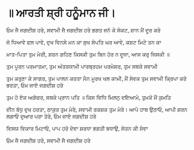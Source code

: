 # ॥ ਆਰਤੀ ਸ਼੍ਰੀ ਹਨੂੰਮਾਨ ਜੀ।

ਓਮ ਜੈ ਜਗਦੀਸ਼ ਹਰੇ, ਸਵਾਮੀ ਜੈ ਜਗਦੀਸ਼ ਹਰੇ
ਭਗਤ ਜਨੋ ਕੇ ਸੰਕਟ, ਸ਼ਾਨ ਮੈਂ ਦੂਰ ਕਰੇ

ਜੋ ਧਿਆਵੇ ਫਲ ਪਾਵੇ, ਦੁਖ ਵਿਨਸੇ ਮਨ ਕਾ
ਸੁਖ ਸੰਪਤਿ ਘਰ ਆਵੇ, ਕਸ਼ਟ ਮਿਟੇ ਤਨ ਕਾ

ਮਾਤ-ਪਿਤਾ ਤੁਮ ਮੇਰੀ, ਸ਼ਰਨ ਗਹਿਣ ਕਿਸਕੀ
ਤੁਮ ਬਿਨ ਹੋਰ ਨ ਦੂਜਾ, ਆਸ ਕਰੁ ਜਿਸਕੀ ॥

ਤੁਮ ਪੂਰਨ ਪਰਮਾਤਮਾ, ਤੁਮ ਅੰਤਰਯਾਮੀ
ਪਾਰਬ੍ਰਹਮ ਪਰਮੇਸ਼ਰ, ਤੁਮ ਸਬਕੇ ਸਵਾਮੀ

ਤੁਮ ਕਰੁਣਾ ਕੇ ਸਾਗਰ, ਤੁਮ ਪਾਲਨ ਕਰਤਾ
ਮੈਨ ਮੂਰਖ ਖਲ ਕਾਮੀ, ਮੈਂ ਸੇਵਕ ਤੁਮ ਸਵਾਮੀ
ਕ੍ਰਿਪਾ ਕਰੋ ਭਰਤਾ, ਓਮ ਜਾਏ ਜਗਦੀਸ਼ ਹਰੇ

ਤੁਮ ਹੋ ਏਕ ਅਗੋਚਰ, ਸਬਕੇ ਪ੍ਰਾਨ ਪਤਿ ॥
ਕਿਸ ਵਿਧਿ ਮਿਲਨੁ ਦਇਆਮੇ, ਤੁਮਕੋ ਮੈਂ ਕੁਮਤਿ

ਦੀਨ ਬੰਧੁ ਦੁਖ ਹਰਤਾ, ਠਾਕੁਰ ਤੁਮ ਮੇਰੇ, ਸਵਾਮੀ ਰਕਸ਼ਕ ਤੁਮ ਮੇਰੇ।
ਆਪੇ ਹਾਥ ਉਠਾਓ, ਆਪੀ ਸ਼ਰਨ ਲਗਾਓ
ਦੁਆਰ ਪਰਾ ਤੇਰੇ, ਓਮ ਜਾਏ ਜਗਦੀਸ਼ ਹਰੇ

ਵਿਸਯ ਵਿਕਾਰ ਮਿਟਾਓ, ਪਾਪ ਹਰੋ ਦੇਵਾ
ਸ਼ਰਧਾ ਭਗਤੀ ਬਧਾਉ, ਸੰਤਨ ਕੀ ਸੇਵਾ

ਓਮ ਜੈ ਜਗਦੀਸ਼ ਹਰੇ, ਸਵਾਮੀ ਜੈ ਜਗਦੀਸ਼ ਹਰੇ